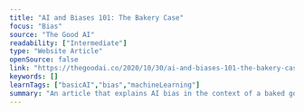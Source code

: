 ```yaml
---
title: "AI and Biases 101: The Bakery Case"
focus: "Bias"
source: "The Good AI"
readability: ["Intermediate"]
type: "Website Article"
openSource: false
link: "https://thegoodai.co/2020/10/30/ai-and-biases-101-the-bakery-case/"
keywords: []
learnTags: ["basicAI","bias","machineLearning"]
summary: "An article that explains AI bias in the context of a baked goods company. "
---
```

